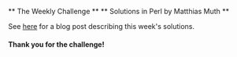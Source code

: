 ** The Weekly Challenge **
** Solutions in Perl by Matthias Muth **

See [here](perl/#readme) for a blog post describing this week's solutions.

#### **Thank you for the challenge!**
